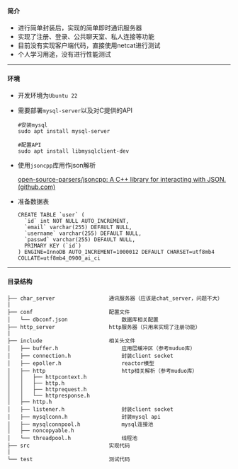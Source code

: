 #### 简介
* 进行简单封装后，实现的简单即时通讯服务器
* 实现了注册、登录、公共聊天室、私人连接等功能
* 目前没有实现客户端代码，直接使用netcat进行测试
* 个人学习用途，没有进行性能测试

---

#### 环境

* 开发环境为`Ubuntu 22`

* 需要部署`mysql-server`以及对C提供的API

    ```shell
    #安装mysql
    sudo apt install mysql-server
    
    #配置API
    sudo apt install libmysqlclient-dev
    ```

* 使用`jsoncpp`库用作json解析

    [open-source-parsers/jsoncpp: A C++ library for interacting with JSON. (github.com)](https://github.com/open-source-parsers/jsoncpp)

* 准备数据表

    ```mysql
    CREATE TABLE `user` (
      `id` int NOT NULL AUTO_INCREMENT,
      `email` varchar(255) DEFAULT NULL,
      `username` varchar(255) DEFAULT NULL,
      `passwd` varchar(255) DEFAULT NULL,
      PRIMARY KEY (`id`)
    ) ENGINE=InnoDB AUTO_INCREMENT=1000012 DEFAULT CHARSET=utf8mb4 COLLATE=utf8mb4_0900_ai_ci
    ```

---

#### 目录结构

```
├── char_server					通讯服务器（应该是chat_server，问题不大）
|
├── conf						配置文件
│   └── dbconf.json					数据库相关配置
├── http_server					http服务器（只用来实现了注册功能）
|
├── include						相关头文件
│   ├── buffer.h					应用层缓冲区（参考muduo库）
│   ├── connection.h				封装client socket
│   ├── epoller.h					reactor模型
│   ├── http						http相关解析（参考muduo库）
│   │   ├── httpcontext.h
│   │   ├── http.h
│   │   ├── httprequest.h
│   │   └── httpresponse.h
│   ├── http.h					
│   ├── listener.h					封装client socket
│   ├── mysqlconn.h					封装mysql api
│   ├── mysqlconnpool.h				mysql连接池
│   ├── noncopyable.h			
│   └── threadpool.h				线程池
├── src							实现代码
|
└── test						测试代码
```

